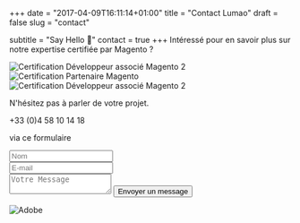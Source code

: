 +++
date = "2017-04-09T16:11:14+01:00"
title = "Contact Lumao"
draft = false
slug = "contact"

subtitle = "Say Hello 👋"
contact = true
+++
Intéressé pour en savoir plus sur notre expertise certifiée par Magento ?

<div class="row">
    <div class="col-xs-4"><img class="animate zoomIn margin-auto" src="/images/certification/big_associate_developer_m2.png" alt="Certification Développeur associé Magento 2" /></div>
    <div class="col-xs-4"><img class="animate zoomIn margin-auto" src="/images/certification/community.png" alt="Certification Partenaire Magento" /></div>
    <div class="col-xs-4"><img class="animate zoomIn margin-auto" src="/images/certification/big_solution_specialist.png" alt="Certification Développeur associé Magento 2" /></div>
</div>

N'hésitez pas à parler de votre projet.

<i class="fa fa-phone" aria-hidden="true"></i> +33 (0)4 58 10 14 18

<i class="fa fa-at" aria-hidden="true"></i> via ce formulaire
<form class="contact-form" action="https://formspree.io/aurelien@lavoweb.net" method="POST">
    <div class="row">
        <div class="col-md-6">
            <input class="form-input" type="text" placeholder="Nom" name="name" required/>
        </div>
        <div class="col-md-6">
            <input class="form-input" type="email" placeholder="E-mail" name="_replyto" required/>
        </div>
    </div>
    <input type="hidden" name="_subject" value="Contact Lumao" />
    <input type="hidden" name="_next" value="/post/merci/" />
    <input type="hidden" name="_format" value="plain" />
    <input type="text" name="_gotcha" style="display:none" />
    <textarea class="form-input" placeholder="Votre Message" name="message"></textarea>
    <button class="btn form-btn" type="submit" value="Envoyer un message" style="width: auto;"><i class="fa fa-envelope" aria-hidden="true"></i> Envoyer un message</button>
</form>

<div class="row">
    <img class="animate zoomIn margin-auto" src="/images/partners/Adobe_Solution_Partner.png" alt="Adobe" />
</div>